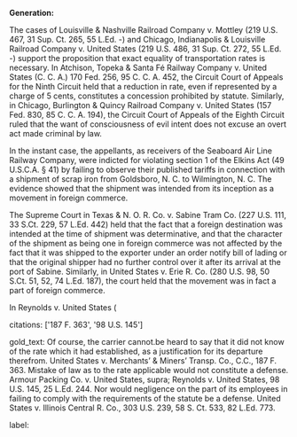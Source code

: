 **Generation:**

 <answer>

The cases of Louisville & Nashville Railroad Company v. Mottley (219 U.S. 467, 31 Sup. Ct. 265, 55 L.Ed. -) and Chicago, Indianapolis & Louisville Railroad Company v. United States (219 U.S. 486, 31 Sup. Ct. 272, 55 L.Ed. -) support the proposition that exact equality of transportation rates is necessary. In Atchison, Topeka & Santa Fé Railway Company v. United States (C. C. A.) 170 Fed. 256, 95 C. C. A. 452, the Circuit Court of Appeals for the Ninth Circuit held that a reduction in rate, even if represented by a charge of 5 cents, constitutes a concession prohibited by statute. Similarly, in Chicago, Burlington & Quincy Railroad Company v. United States (157 Fed. 830, 85 C. C. A. 194), the Circuit Court of Appeals of the Eighth Circuit ruled that the want of consciousness of evil intent does not excuse an overt act made criminal by law.

In the instant case, the appellants, as receivers of the Seaboard Air Line Railway Company, were indicted for violating section 1 of the Elkins Act (49 U.S.C.A. § 41) by failing to observe their published tariffs in connection with a shipment of scrap iron from Goldsboro, N. C. to Wilmington, N. C. The evidence showed that the shipment was intended from its inception as a movement in foreign commerce.

The Supreme Court in Texas & N. O. R. Co. v. Sabine Tram Co. (227 U.S. 111, 33 S.Ct. 229, 57 L.Ed. 442) held that the fact that a foreign destination was intended at the time of shipment was determinative, and that the character of the shipment as being one in foreign commerce was not affected by the fact that it was shipped to the exporter under an order notify bill of lading or that the original shipper had no further control over it after its arrival at the port of Sabine. Similarly, in United States v. Erie R. Co. (280 U.S. 98, 50 S.Ct. 51, 52, 74 L.Ed. 187), the court held that the movement was in fact a part of foreign commerce.

In Reynolds v. United States (

citations: ['187 F. 363', '98 U.S. 145']

gold_text: Of course, the carrier cannot.be heard to say that it did not know of the rate which it had established, as a justification for its departure therefrom. United States v. Merchants’ & Miners’ Transp. Co., C.C., 187 F. 363. Mistake of law as to the rate applicable would not constitute a defense. Armour Packing Co. v. United States, supra; Reynolds v. United States, 98 U.S. 145, 25 L.Ed. 244. Nor would negligence on the part of its employees in failing to comply with the requirements of the statute be a defense. United States v. Illinois Central R. Co., 303 U.S. 239, 58 S. Ct. 533, 82 L.Ed. 773.

label: 
